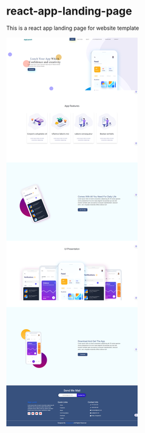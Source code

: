 # react-app-landing-page
This is a react app landing page for website template
<be>
<br>
<br>
<img src="overview.png"/>
